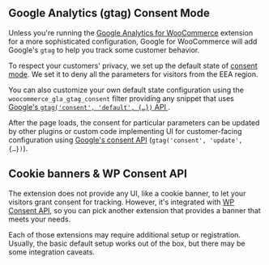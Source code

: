 ## Google Analytics (gtag) Consent Mode

Unless you're running the [Google Analytics for WooCommerce](https://woocommerce.com/products/woocommerce-google-analytics/) extension for a more sophisticated configuration, Google for WooCommerce will add Google's `gtag` to help you track some customer behavior.

To respect your customers' privacy, we set up the default state of [consent mode](https://support.google.com/analytics/answer/9976101). We set it to deny all the parameters for visitors from the EEA region.

You can also customize your own default state configuration using the `woocommerce_gla_gtag_consent` filter providing any snippet that uses [Google's `gtag('consent', 'default', {…})` API ](https://developers.google.com/tag-platform/security/guides/consent?consentmode=advanced).

After the page loads, the consent for particular parameters can be updated by other plugins or custom code implementing UI for customer-facing configuration using [Google's consent API](https://developers.google.com/tag-platform/security/guides/consent?hl=en&consentmode=advanced#update-consent) (`gtag('consent', 'update', {…})`).

## Cookie banners & WP Consent API

The extension does not provide any UI, like a cookie banner, to let your visitors grant consent for tracking. However, it's integrated with [WP Consent API](https://wordpress.org/plugins/wp-consent-api/), so you can pick another extension that provides a banner that meets your needs.

Each of those extensions may require additional setup or registration. Usually, the basic default setup works out of the box, but there may be some integration caveats.
